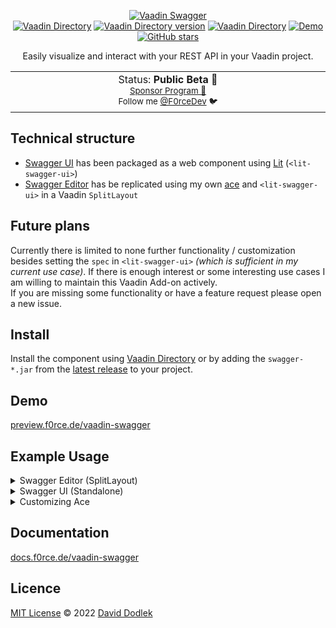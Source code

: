 <p align="center">
<a href="https://vaadin.com/directory/component/swagger" target="__blank"><img src="https://user-images.githubusercontent.com/60381251/176435959-29c48982-bbc5-43d0-8769-084074d8c9a3.png" alt="Vaadin Swagger"></a>
<br>
<a href="https://vaadin.com/directory/component/swagger"><img alt="Vaadin Directory" src="https://img.shields.io/vaadin-directory/status/swagger?color=6D9A00"></a>
<a href="https://vaadin.com/directory/component/swagger"><img alt="Vaadin Directory version" src="https://img.shields.io/vaadin-directory/v/swagger?color=6D9A00&label=%20"></a>
<a href="https://vaadin.com/directory/component/swagger"><img alt="Vaadin Directory" src="https://img.shields.io/vaadin-directory/stars/swagger?color=6D9A00"></a>
<a href="https://preview.f0rce.de/vaadin-swagger/" target="__blank"><img src="https://img.shields.io/static/v1?label=&message=Demo&color=6D9A00" alt="Demo"></a>
<br>
<a href="https://github.com/f0rce/vaadin-swagger" target="__blank"><img alt="GitHub stars" src="https://img.shields.io/github/stars/f0rce/vaadin-swagger?style=social"></a>
</p>


<p align="center">
Easily visualize and interact with your REST API in your Vaadin project.
</p>

<p align="center">
<table>
<tbody>
<td align="center">
<img width="5000" height="0" /><br>
Status: <b>Public Beta 🎉</b><br>
<sub><a href="https://github.com/sponsors/f0rce">Sponsor Program 💖</a><br> Follow me <a href="https://twitter.com/F0rceDev">@F0rceDev</a> 🐦</sub><br>
<img width="5000" height="0" />
</td>
</tbody>
</table>
</p>


## Technical structure

- [Swagger UI](https://swagger.io/tools/swagger-ui/) has been packaged as a web component using [Lit](https://lit.dev) (`<lit-swagger-ui>`)
- [Swagger Editor](https://swagger.io/tools/swagger-editor) has be replicated using my own [ace](https://github.com/F0rce/ace) and `<lit-swagger-ui>` in a Vaadin `SplitLayout` 


## Future plans

Currently there is limited to none further functionality / customization besides setting the `spec` in `<lit-swagger-ui>` *(which is sufficient in my current use case)*. If there is enough interest or some interesting use cases I am willing to maintain this Vaadin Add-on actively.</br>If you are missing some functionality or have a feature request please open a new issue.


## Install

Install the component using [Vaadin Directory](https://vaadin.com/directory/component/swagger) or by adding the `swagger-*.jar` from the [latest release](https://github.com/F0rce/vaadin-swagger/releases/latest) to your project.


## Demo

[preview.f0rce.de/vaadin-swagger](https://preview.f0rce.de/vaadin-swagger)


## Example Usage 

<details>
    <summary>Swagger Editor (SplitLayout)</summary>

```java
@Route("")
public class TestView extends Div {

  public TestView() {
    // Set the parent <div> to full size (fullscreen)
    this.setSizeFull();

    // Initialize new SwaggerEditor aka SplitView with AceEditor as primary and SwaggerUI as
    // secondary
    SwaggerEditor swaggerEditor = new SwaggerEditor();

    // Add the spec as soon as SwaggerUI is ready --> this is not neccessary, as the frontend
    // handles it automatically
    swaggerEditor
        .getSwaggerUI()
        .addReadyListener(
            event -> {
              // OpenAPI 3.0 sample
              swaggerEditor.setSpec(
                  "openapi: 3.0.0\n"
                      + "info:\n"
                      + "  version: 1.0.0\n"
                      + "  title: Sample API\n"
                      + "  description: A sample API to illustrate OpenAPI concepts\n"
                      + "paths:\n"
                      + "  /list:\n"
                      + "    get:\n"
                      + "      description: Returns a list of stuff              \n"
                      + "      responses:\n"
                      + "        '200':\n"
                      + "          description: Successful response");
            });

    // Add SwaggerEditor to the parent <div>
    this.add(swaggerEditor);
  }
}
```
</details>

<details>
    <summary>Swagger UI (Standalone)</summary>

```java
@Route("")
public class TestView extends Div {

  public TestView() {
    // Set the parent <div> to full size (fullscreen)
    this.setSizeFull();

    // Initialize new SwaggerUI
    SwaggerUI swaggerUI = new SwaggerUI();

    // Set the size to fullscreen to match parents height/width
    swaggerUI.setSizeFull();

    swaggerUI.addReadyListener(
        event -> {
          // OpenAPI 3.0 sample
          swaggerUI.setSpec(
              "openapi: 3.0.0\n"
                  + "info:\n"
                  + "  version: 1.0.0\n"
                  + "  title: Sample API\n"
                  + "  description: A sample API to illustrate OpenAPI concepts\n"
                  + "paths:\n"
                  + "  /list:\n"
                  + "    get:\n"
                  + "      description: Returns a list of stuff              \n"
                  + "      responses:\n"
                  + "        '200':\n"
                  + "          description: Successful response");
        });

    // Add SwaggerUI to the parent <div>
    this.add(swaggerUI)
  }
}
```
</details>

<details>
    <summary>Customizing Ace</summary>

If you want to change the default behaviour of [ace](https://github.com/F0rce/ace) you can access the instance using:
```java
SwaggerEditor swaggerEditor = new SwaggerEditor();
AceEditor ace = swaggerEditor.getAceEditor();

// turn of read-only mode
ace.setReadOnly(false);
```

Please refer to [ace's documentation](https://docs.f0rce.de/ace) for further information.
</details>


## Documentation

[docs.f0rce.de/vaadin-swagger](https://docs.f0rce.de/vaadin-swagger)


## Licence

[MIT License](https://github.com/F0rce/vaadin-swagger/blob/master/LICENSE) © 2022 [David Dodlek](https://github.com/F0rce)
